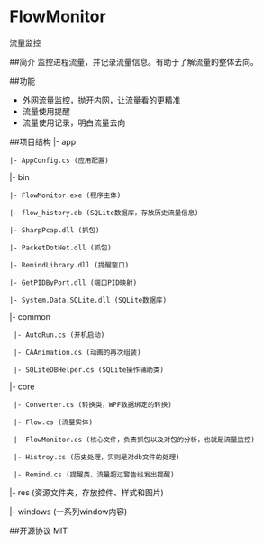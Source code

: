 FlowMonitor
===========

流量监控

##简介
监控进程流量，并记录流量信息。有助于了解流量的整体去向。

##功能
- 外网流量监控，抛开内网，让流量看的更精准
- 流量使用提醒
- 流量使用记录，明白流量去向


##项目结构
 |- app
 
    |- AppConfig.cs (应用配置) 
    
 |- bin
 
    |- FlowMonitor.exe (程序主体)
    
    |- flow_history.db (SQLite数据库，存放历史流量信息)
    
    |- SharpPcap.dll (抓包)
    
    |- PacketDotNet.dll (抓包)
    
    |- RemindLibrary.dll (提醒窗口)
    
    |- GetPIDByPort.dll (端口PID映射)
    
    |- System.Data.SQLite.dll (SQLite数据库)
    
    
 |- common
 
     |- AutoRun.cs (开机启动)
     
     |- CAAnimation.cs (动画的再次组装)
     
     |- SQLiteDBHelper.cs (SQLite操作辅助类)
     
 |- core
 
     |- Converter.cs (转换类，WPF数据绑定的转换)
     
     |- Flow.cs (流量实体)
     
     |- FlowMonitor.cs (核心文件，负责抓包以及对包的分析，也就是流量监控)
     
     |- Histroy.cs (历史处理，实则是对db文件的处理)
     
     |- Remind.cs (提醒类，流量超过警告线发出提醒)
     
 |- res (资源文件夹，存放控件、样式和图片)
 
 |- windows (一系列window内容)
 
 


##开源协议
MIT
